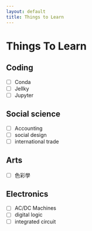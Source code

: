 ```yaml
---
layout: default
title: Things to Learn
---
```


# Things To Learn

## Coding
- [ ] Conda
- [ ] Jellky
- [ ] Jupyter

## Social science
- [ ] Accounting
- [ ] social design
- [ ] international trade

## Arts
- [ ] 色彩學

## Electronics
- [ ] AC/DC Machines
- [ ] digital logic
- [ ] integrated circuit